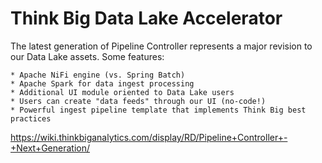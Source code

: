 # Think Big Data Lake Accelerator

The latest generation of Pipeline Controller represents a major revision to our Data Lake 
assets.  Some features:

    * Apache NiFi engine (vs. Spring Batch)
    * Apache Spark for data ingest processing  
    * Additional UI module oriented to Data Lake users
    * Users can create "data feeds" through our UI (no-code!)
    * Powerful ingest pipeline template that implements Think Big best practices

<https://wiki.thinkbiganalytics.com/display/RD/Pipeline+Controller+-+Next+Generation/>


